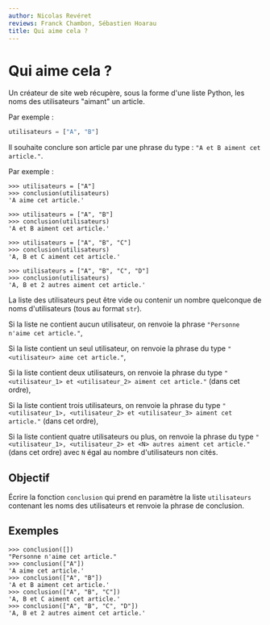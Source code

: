 ```yaml
---
author: Nicolas Revéret
reviews: Franck Chambon, Sébastien Hoarau
title: Qui aime cela ?
---
```


# Qui aime cela ?

Un créateur de site web récupère, sous la forme d'une liste Python, les noms des utilisateurs "aimant" un article.

Par exemple :

```python
utilisateurs = ["A", "B"]
```

Il souhaite conclure son article par une phrase du type : `"A et B aiment cet article."`.

Par exemple :

```pycon
>>> utilisateurs = ["A"]
>>> conclusion(utilisateurs)
'A aime cet article.'
```

```pycon
>>> utilisateurs = ["A", "B"]
>>> conclusion(utilisateurs)
'A et B aiment cet article.'
```

```pycon
>>> utilisateurs = ["A", "B", "C"]
>>> conclusion(utilisateurs)
'A, B et C aiment cet article.'
```

```pycon
>>> utilisateurs = ["A", "B", "C", "D"]
>>> conclusion(utilisateurs)
'A, B et 2 autres aiment cet article.'
```

La liste des utilisateurs peut être vide ou contenir un nombre quelconque de noms d'utilisateurs (tous au format `str`).

Si la liste ne contient aucun utilisateur, on renvoie la phrase `"Personne n'aime cet article."`,

Si la liste contient un seul utilisateur, on renvoie la phrase du type `"<utilisateur> aime cet article."`,

Si la liste contient deux utilisateurs, on renvoie la phrase du type `"<utilisateur_1> et <utilisateur_2> aiment cet article."` (dans cet ordre),

Si la liste contient trois utilisateurs, on renvoie la phrase du type `"<utilisateur_1>, <utilisateur_2> et <utilisateur_3> aiment cet article."` (dans cet ordre),

Si la liste contient quatre utilisateurs ou plus, on renvoie la phrase du type `"<utilisateur_1>, <utilisateur_2> et <N> autres aiment cet article."` (dans cet ordre) avec `N` égal au nombre d'utilisateurs non cités.

## Objectif

Écrire la fonction `conclusion` qui prend en paramètre la liste `utilisateurs` contenant les noms des utilisateurs et renvoie la phrase de conclusion.

## Exemples

```pycon
>>> conclusion([])
"Personne n'aime cet article."
>>> conclusion(["A"])
'A aime cet article.'
>>> conclusion(["A", "B"])
'A et B aiment cet article.'
>>> conclusion(["A", "B", "C"])
'A, B et C aiment cet article.'
>>> conclusion(["A", "B", "C", "D"])
'A, B et 2 autres aiment cet article.'
```
